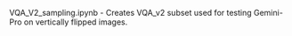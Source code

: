 VQA_V2_sampling.ipynb - Creates VQA_v2 subset used for testing Gemini-Pro on vertically flipped images.
